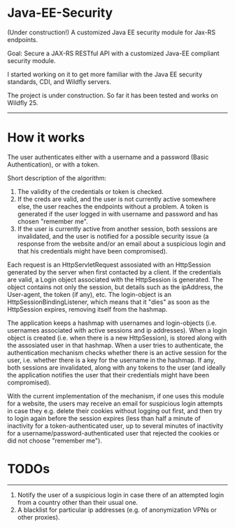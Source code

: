 # Java-EE-Security
(Under construction!)
A customized Java EE security module for Jax-RS endpoints.

Goal: Secure a JAX-RS RESTful API with a customized Java-EE compliant security module.

I started working on it to get more familiar with the Java EE security standards, CDI, and Wildfly servers.

The project is under construction. So far it has been tested and works on Wildfly 25. 

-------------------------------------------------------------------------------------------------------------------------
# How it works
The user authenticates either with a username and a password (Basic Authentication), or with a token. 

Short description of the algorithm:
  1. The validity of the credentials or token is checked.
  2. If the creds are valid, and the user is not currently active somewhere else, the user reaches the endpoints without a problem. A token is generated if 
  the user logged in with username and password and has chosen "remember me".
  3. If the user is currently active from another session, both sessions are invalidated, and the user is notified for a possible security issue (a response from the website and/or an email about a suspicious login and that his credentials might have been compromised).
  
Each request is an HttpServletRequest assosiated with an HttpSession generated by the server when first contacted by a client. 
If the credentials are valid, a Login object associated with the HttpSession is generated. The object contains not only the session, but
details such as the ipAddress, the User-agent, the token (if any), etc. 
The login-object is an HttpSessionBindingListener, which means that it "dies" as soon as the 
HttpSession expires, removing itself from the hashmap.

The application keeps a hashmap with usernames and login-objects (i.e. usernames associated with active sessions and ip addresses).
When a login object is created (i.e. when there is a new HttpSession), is stored along with the assosiated user in that hashmap. 
When a user tries to authenticate, the authentication mechanism checks whether there is an active session for the user, i.e. whether there is 
a key for the username in the hashmap. If any, both sessions are invalidated, along with any tokens to the user
(and ideally the application notifies the user that their credentials might have been compromised).

With the current implementation of the mechanism, if one uses this module for a website, the users may receive an email for suspicious login attempts in case they e.g. delete their cookies without logging out first, and then try to login again before the session expires (less than half a minute of inactivity for a token-authenticated user, up to several minutes of inactivity for a username/password-authenticated user that rejected the cookies or did not choose "remember me").

# TODOs
-------------------------------------------------------------------------------------------------------------------------
1. Notify the user of a suspicious login in case there of an attempted login from a country other than their usual one. 
2. A blacklist for particular ip addresses (e.g. of anonymization VPNs or other proxies).
